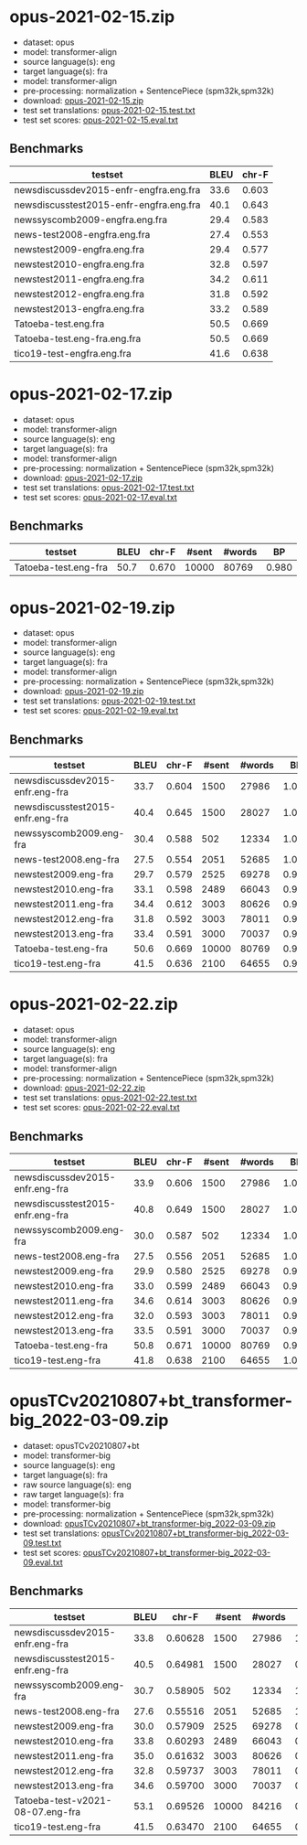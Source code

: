 # opus-2021-02-15.zip

* dataset: opus
* model: transformer-align
* source language(s): eng
* target language(s): fra
* model: transformer-align
* pre-processing: normalization + SentencePiece (spm32k,spm32k)
* download: [opus-2021-02-15.zip](https://object.pouta.csc.fi/Tatoeba-MT-models/eng-fra/opus-2021-02-15.zip)
* test set translations: [opus-2021-02-15.test.txt](https://object.pouta.csc.fi/Tatoeba-MT-models/eng-fra/opus-2021-02-15.test.txt)
* test set scores: [opus-2021-02-15.eval.txt](https://object.pouta.csc.fi/Tatoeba-MT-models/eng-fra/opus-2021-02-15.eval.txt)

## Benchmarks

| testset               | BLEU  | chr-F |
|-----------------------|-------|-------|
| newsdiscussdev2015-enfr-engfra.eng.fra 	| 33.6 	| 0.603 |
| newsdiscusstest2015-enfr-engfra.eng.fra 	| 40.1 	| 0.643 |
| newssyscomb2009-engfra.eng.fra 	| 29.4 	| 0.583 |
| news-test2008-engfra.eng.fra 	| 27.4 	| 0.553 |
| newstest2009-engfra.eng.fra 	| 29.4 	| 0.577 |
| newstest2010-engfra.eng.fra 	| 32.8 	| 0.597 |
| newstest2011-engfra.eng.fra 	| 34.2 	| 0.611 |
| newstest2012-engfra.eng.fra 	| 31.8 	| 0.592 |
| newstest2013-engfra.eng.fra 	| 33.2 	| 0.589 |
| Tatoeba-test.eng.fra 	| 50.5 	| 0.669 |
| Tatoeba-test.eng-fra.eng.fra 	| 50.5 	| 0.669 |
| tico19-test-engfra.eng.fra 	| 41.6 	| 0.638 |


# opus-2021-02-17.zip

* dataset: opus
* model: transformer-align
* source language(s): eng
* target language(s): fra
* model: transformer-align
* pre-processing: normalization + SentencePiece (spm32k,spm32k)
* download: [opus-2021-02-17.zip](https://object.pouta.csc.fi/Tatoeba-MT-models/eng-fra/opus-2021-02-17.zip)
* test set translations: [opus-2021-02-17.test.txt](https://object.pouta.csc.fi/Tatoeba-MT-models/eng-fra/opus-2021-02-17.test.txt)
* test set scores: [opus-2021-02-17.eval.txt](https://object.pouta.csc.fi/Tatoeba-MT-models/eng-fra/opus-2021-02-17.eval.txt)

## Benchmarks

| testset | BLEU  | chr-F | #sent | #words | BP |
|---------|-------|-------|-------|--------|----|
| Tatoeba-test.eng-fra 	| 50.7 	| 0.670 	| 10000 	| 80769 	| 0.980 |


# opus-2021-02-19.zip

* dataset: opus
* model: transformer-align
* source language(s): eng
* target language(s): fra
* model: transformer-align
* pre-processing: normalization + SentencePiece (spm32k,spm32k)
* download: [opus-2021-02-19.zip](https://object.pouta.csc.fi/Tatoeba-MT-models/eng-fra/opus-2021-02-19.zip)
* test set translations: [opus-2021-02-19.test.txt](https://object.pouta.csc.fi/Tatoeba-MT-models/eng-fra/opus-2021-02-19.test.txt)
* test set scores: [opus-2021-02-19.eval.txt](https://object.pouta.csc.fi/Tatoeba-MT-models/eng-fra/opus-2021-02-19.eval.txt)

## Benchmarks

| testset | BLEU  | chr-F | #sent | #words | BP |
|---------|-------|-------|-------|--------|----|
| newsdiscussdev2015-enfr.eng-fra 	| 33.7 	| 0.604 	| 1500 	| 27986 	| 1.000 |
| newsdiscusstest2015-enfr.eng-fra 	| 40.4 	| 0.645 	| 1500 	| 28027 	| 1.000 |
| newssyscomb2009.eng-fra 	| 30.4 	| 0.588 	| 502 	| 12334 	| 1.000 |
| news-test2008.eng-fra 	| 27.5 	| 0.554 	| 2051 	| 52685 	| 1.000 |
| newstest2009.eng-fra 	| 29.7 	| 0.579 	| 2525 	| 69278 	| 0.990 |
| newstest2010.eng-fra 	| 33.1 	| 0.598 	| 2489 	| 66043 	| 0.996 |
| newstest2011.eng-fra 	| 34.4 	| 0.612 	| 3003 	| 80626 	| 0.977 |
| newstest2012.eng-fra 	| 31.8 	| 0.592 	| 3003 	| 78011 	| 0.988 |
| newstest2013.eng-fra 	| 33.4 	| 0.591 	| 3000 	| 70037 	| 0.980 |
| Tatoeba-test.eng-fra 	| 50.6 	| 0.669 	| 10000 	| 80769 	| 0.981 |
| tico19-test.eng-fra 	| 41.5 	| 0.636 	| 2100 	| 64655 	| 0.999 |


# opus-2021-02-22.zip

* dataset: opus
* model: transformer-align
* source language(s): eng
* target language(s): fra
* model: transformer-align
* pre-processing: normalization + SentencePiece (spm32k,spm32k)
* download: [opus-2021-02-22.zip](https://object.pouta.csc.fi/Tatoeba-MT-models/eng-fra/opus-2021-02-22.zip)
* test set translations: [opus-2021-02-22.test.txt](https://object.pouta.csc.fi/Tatoeba-MT-models/eng-fra/opus-2021-02-22.test.txt)
* test set scores: [opus-2021-02-22.eval.txt](https://object.pouta.csc.fi/Tatoeba-MT-models/eng-fra/opus-2021-02-22.eval.txt)

## Benchmarks

| testset | BLEU  | chr-F | #sent | #words | BP |
|---------|-------|-------|-------|--------|----|
| newsdiscussdev2015-enfr.eng-fra 	| 33.9 	| 0.606 	| 1500 	| 27986 	| 1.000 |
| newsdiscusstest2015-enfr.eng-fra 	| 40.8 	| 0.649 	| 1500 	| 28027 	| 1.000 |
| newssyscomb2009.eng-fra 	| 30.0 	| 0.587 	| 502 	| 12334 	| 1.000 |
| news-test2008.eng-fra 	| 27.5 	| 0.556 	| 2051 	| 52685 	| 1.000 |
| newstest2009.eng-fra 	| 29.9 	| 0.580 	| 2525 	| 69278 	| 0.990 |
| newstest2010.eng-fra 	| 33.0 	| 0.599 	| 2489 	| 66043 	| 0.996 |
| newstest2011.eng-fra 	| 34.6 	| 0.614 	| 3003 	| 80626 	| 0.977 |
| newstest2012.eng-fra 	| 32.0 	| 0.593 	| 3003 	| 78011 	| 0.990 |
| newstest2013.eng-fra 	| 33.5 	| 0.591 	| 3000 	| 70037 	| 0.979 |
| Tatoeba-test.eng-fra 	| 50.8 	| 0.671 	| 10000 	| 80769 	| 0.981 |
| tico19-test.eng-fra 	| 41.8 	| 0.638 	| 2100 	| 64655 	| 1.000 |


# opusTCv20210807+bt_transformer-big_2022-03-09.zip

* dataset: opusTCv20210807+bt
* model: transformer-big
* source language(s): eng
* target language(s): fra
* raw source language(s): eng
* raw target language(s): fra
* model: transformer-big
* pre-processing: normalization + SentencePiece (spm32k,spm32k)
* download: [opusTCv20210807+bt_transformer-big_2022-03-09.zip](https://object.pouta.csc.fi/Tatoeba-MT-models/eng-fra/opusTCv20210807+bt_transformer-big_2022-03-09.zip)
* test set translations: [opusTCv20210807+bt_transformer-big_2022-03-09.test.txt](https://object.pouta.csc.fi/Tatoeba-MT-models/eng-fra/opusTCv20210807+bt_transformer-big_2022-03-09.test.txt)
* test set scores: [opusTCv20210807+bt_transformer-big_2022-03-09.eval.txt](https://object.pouta.csc.fi/Tatoeba-MT-models/eng-fra/opusTCv20210807+bt_transformer-big_2022-03-09.eval.txt)

## Benchmarks

| testset | BLEU  | chr-F | #sent | #words | BP |
|---------|-------|-------|-------|--------|----|
| newsdiscussdev2015-enfr.eng-fra 	| 33.8 	| 0.60628 	| 1500 	| 27986 	| 1.000 |
| newsdiscusstest2015-enfr.eng-fra 	| 40.5 	| 0.64981 	| 1500 	| 28027 	| 0.995 |
| newssyscomb2009.eng-fra 	| 30.7 	| 0.58905 	| 502 	| 12334 	| 1.000 |
| news-test2008.eng-fra 	| 27.6 	| 0.55516 	| 2051 	| 52685 	| 1.000 |
| newstest2009.eng-fra 	| 30.0 	| 0.57909 	| 2525 	| 69278 	| 0.988 |
| newstest2010.eng-fra 	| 33.8 	| 0.60293 	| 2489 	| 66043 	| 0.996 |
| newstest2011.eng-fra 	| 35.0 	| 0.61632 	| 3003 	| 80626 	| 0.973 |
| newstest2012.eng-fra 	| 32.8 	| 0.59737 	| 3003 	| 78011 	| 0.985 |
| newstest2013.eng-fra 	| 34.6 	| 0.59700 	| 3000 	| 70037 	| 0.981 |
| Tatoeba-test-v2021-08-07.eng-fra 	| 53.1 	| 0.69526 	| 10000 	| 84216 	| 0.983 |
| tico19-test.eng-fra 	| 41.5 	| 0.63470 	| 2100 	| 64655 	| 0.974 |

